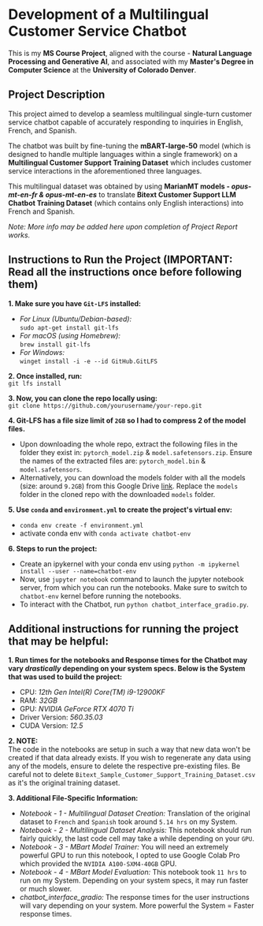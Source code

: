 # Development of a Multilingual Customer Service Chatbot

This is my **MS Course Project**, aligned with the course - **Natural Language Processing and Generative AI**, and associated with my **Master's Degree in Computer Science** at the **University of Colorado Denver**. 

## Project Description

This project aimed to develop a seamless multilingual single-turn customer service chatbot capable of accurately responding to
inquiries in English, French, and Spanish. 

The chatbot was built by fine-tuning the **mBART-large-50** model (which is designed to handle multiple languages within a single framework) on a **Multilingual Customer Support Training Dataset** which includes customer service interactions in the aforementioned three languages. 

This multilingual dataset was obtained by using **MarianMT models - *opus-mt-en-fr & opus-mt-en-es*** to translate **Bitext Customer Support LLM Chatbot Training Dataset** (which contains only English interactions) into French and Spanish. 

*Note: More info may be added here upon completion of Project Report works.*

## Instructions to Run the Project (IMPORTANT: Read all the instructions once before following them)

**1. Make sure you have `Git-LFS` installed:**

- *For Linux (Ubuntu/Debian-based):* <br>
  `sudo apt-get install git-lfs`
- *For macOS (using Homebrew):* <br>
  `brew install git-lfs`
- *For Windows:* <br>
  `winget install -i -e --id GitHub.GitLFS`

**2. Once installed, run:** <br>
`git lfs install`

**3. Now, you can clone the repo locally using:** <br>
`git clone https://github.com/yourusername/your-repo.git`

**4. Git-LFS has a file size limit of `2GB` so I had to compress 2 of the model files.**

- Upon downloading the whole repo, extract the following files in the folder they exist in: `pytorch_model.zip` & `model.safetensors.zip`. Ensure the names of the extracted files are: `pytorch_model.bin` & `model.safetensors`.
- Alternatively, you can download the models folder with all the models (size: around `9.2GB`) from this Google Drive [link](https://drive.google.com/drive/folders/1Or6SQIoqOEhYCPT2Jrtaha3_OsyKc9xp?usp=sharing). Replace the `models` folder in the cloned repo with the downloaded `models` folder.

**5. Use `conda` and `environment.yml` to create the project's virtual env:**

- `conda env create -f environment.yml`
- activate conda env with `conda activate chatbot-env`

**6. Steps to run the project:**

- Create an ipykernel with your conda env using `python -m ipykernel install --user --name=chatbot-env`
- Now, use `jupyter notebook` command to launch the jupyter notebook server, from which you can run the notebooks. Make sure to switch to `chatbot-env` kernel before running the notebooks.
- To interact with the Chatbot, run `python chatbot_interface_gradio.py`.

## Additional instructions for running the project that may be helpful:

**1. Run times for the notebooks and Response times for the Chatbot may vary *drastically* depending on your system specs. Below is the System that was used to build the project:**
- CPU: *12th Gen Intel(R) Core(TM) i9-12900KF*
- RAM: *32GB* 
- GPU: *NVIDIA GeForce RTX 4070 Ti*
- Driver Version: *560.35.03*  
- CUDA Version: *12.5* 

**2. NOTE:** <br>
The code in the notebooks are setup in such a way that new data won't be created if that data already exists. If you wish to regenerate any data using any of the models, ensure to delete the respective pre-existing files. Be careful not to delete `Bitext_Sample_Customer_Support_Training_Dataset.csv` as it's the original training dataset.

**3. Additional File-Specific Information:**
- *Notebook - 1 - Multilingual Dataset Creation:* Translation of the original dataset to `French` and `Spanish` took around `5.14 hrs` on my System.
- *Notebook - 2 - Multilingual Dataset Analysis:* This notebook should run fairly quickly, the last code cell may take a while depending on your `GPU`.
- *Notebook - 3 - MBart Model Trainer:* You will need an extremely powerful GPU to run this notebook, I opted to use Google Colab Pro which provided the `NVIDIA A100-SXM4-40GB` GPU.
- *Notebook - 4 - MBart Model Evaluation:* This notebook took `11 hrs` to run on my System. Depending on your system specs, it may run faster or much slower.
- *chatbot_interface_gradio:* The response times for the user instructions will vary depending on your system. More powerful the System = Faster response times.